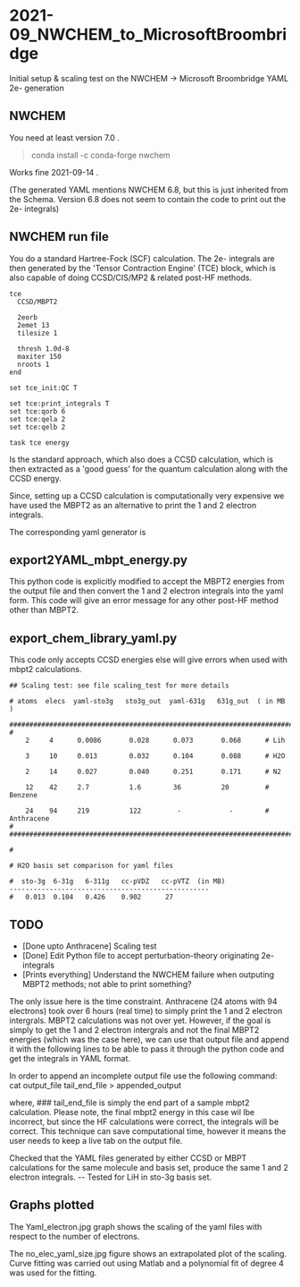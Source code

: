 # 2021-09_NWCHEM_to_MicrosoftBroombridge
Initial setup &amp; scaling test on the NWCHEM -> Microsoft Broombridge YAML 2e- generation

## NWCHEM

You need at least version 7.0 .

> conda install -c conda-forge nwchem

Works fine 2021-09-14 .

(The generated YAML mentions NWCHEM 6.8, but this is just inherited from the Schema. Version 6.8 does not seem to contain the code to print out the 2e- integrals)

## NWCHEM run file

You do a standard Hartree-Fock (SCF) calculation. 
The 2e- integrals are then generated by the 'Tensor Contraction Engine' (TCE) block, which is also capable of doing CCSD/CIS/MP2 & related post-HF methods. 

```
tce
  CCSD/MBPT2 

  2eorb
  2emet 13
  tilesize 1

  thresh 1.0d-8
  maxiter 150
  nroots 1  
end

set tce_init:QC T

set tce:print_integrals T
set tce:qorb 6       
set tce:qela 2 
set tce:qelb 2

task tce energy
```

Is the standard approach, which also does a CCSD calculation, which is then extracted as a 'good guess' for the quantum calculation along with the CCSD energy.

Since, setting up a CCSD calculation is computationally very expensive we have used the MBPT2 as an alternative to print the 1 and 2 electron integrals. 

The corresponding yaml generator is
## export2YAML_mbpt_energy.py 

This python code is explicitly modified to accept the MBPT2 energies from the output file and then convert the 1 and 2 electron integrals into the yaml form. 
This code will give an error message for any other post-HF method other than MBPT2.

## export_chem_library_yaml.py
This code only accepts CCSD energies else will give errors when used with mbpt2 calculations.

```
## Scaling test: see file scaling_test for more details

# atoms  elecs  yaml-sto3g   sto3g_out  yaml-631g   631g_out  ( in MB )

#########################################################################
#
    2     4      0.0086       0.028      0.073       0.068      # Lih

    3     10     0.013        0.032      0.104       0.088      # H2O

    2     14     0.027        0.040      0.251       0.171      # N2

    12    42     2.7          1.6        36          20         # Benzene

    24    94     219          122         -            -        # Anthracene
#
#########################################################################

#

# H2O basis set comparison for yaml files

#  sto-3g  6-31g   6-311g   cc-pVDZ   cc-pVTZ  (in MB)
--------------------------------------------------
#   0.013  0.104   0.426    0.902      27
```

## TODO

 - [Done upto Anthracene] Scaling test
 - [Done] Edit Python file to accept perturbation-theory originating 2e- integrals
 - [Prints everything] Understand the NWCHEM failure when outputing MBPT2 methods; not able to print something?

The only issue here is the time constraint. 
Anthracene (24 atoms with 94 electrons) took over 6 hours (real time) to simply print the 1 and 2 electron intergrals. MBPT2 calculations was not over yet. 
However, if the goal is simply to get the 1 and 2 electron intergrals and not the final MBPT2 energies (which was the case here), we can use that output file and append it with the following lines to be able to pass it through the python code and get the integrals in YAML format. 

In order to append an incomplete output file use the following command:
cat output_file tail_end_file > appended_output 

where, ### tail_end_file is simply the end part of a sample mbpt2 calculation. Please note, the final mbpt2 energy in this case wil lbe incorrect, but since the HF calculations were correct, the integrals will be correct. 
This technique can save computational time, however it means the user needs to keep a live tab on the output file. 

Checked that the YAML files generated by either CCSD or MBPT calculations for the same molecule and basis set, produce the same 1 and 2 electron integrals.
-- Tested for LiH in sto-3g basis set.


## Graphs plotted

The Yaml_electron.jpg graph shows the scaling of the yaml files with respect to the number of electrons. 

The no_elec_yaml_size.jpg figure shows an extrapolated plot of the scaling. Curve fitting was carried out using Matlab and a polynomial fit of degree 4 was used for the fitting. 
